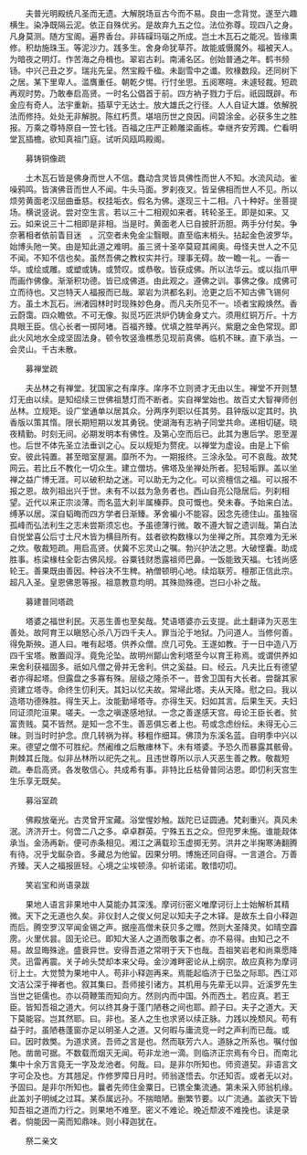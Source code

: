 <!-- { "loadSidebar": true } -->
　　夫普光明殿统凡圣而无遗。大解脱场亘古今而不易。良由一念背觉。遂至六趣横生。染净既隔云泥。依正自殊优劣。是故弃九五之位。法位弥尊。现四八之身。凡身莫测。随方宝阁。遍界香台。非砗磲玛瑙之所成。岂土木瓦石之能况。皆缘熏修。积劫施珠玉。等泥沙力。践多生。舍身命犹草芥。故能威慑魔外。福被天人。为暗夜之明灯。作苦海之舟楫也。翠岩古刹。南浦名区。创始普通之年。鹤书频钖。中兴己丑之岁。瑞兆先呈。然宝殿千楹。未副雪中之谶。败椽数段。还同树下之居。某下里卑人。滥膺重任。朝乾夕惕。行忖坐思。五阅寒暄。未遽轻裁。短疏再观时势。乃敢奉启高贤。一时名公倡首于前。四方衲子戮力于后。祇园既辟。布金应有奇人。法宇重新。插草宁无达士。放大雄氏之行径。人人自证大雄。依解脱法而修持。处处无非解脱。陈红朽贯。堪培历世之良因。间碧涂金。必获多生之胜报。万乘之尊特原自一笠七钱。百福之庄严正赖雕梁画栋。幸继齐安芳躅。伫看明堂瓦插檐。欲知真祖门庭。试听风瓯鸣殿阁。

　　募铸铜像疏

　　土木瓦石皆是佛身而世人不信。蠢动含灵皆具佛性而世人不知。水流风动。雀噪鸦鸣。皆演佛音而世人不闻。牛头马面。罗刹夜叉。皆呈佛相而世人不见。所以烦劳黄面老汉屈曲垂慈。权挂垢衣。假名为佛。遂现三十二相。八十种好。坐菩提场。横说竖说。尝对空生言。若以三十二相观如来者。转轮圣王。即是如来。又云。如来说三十二相即是非相。当是时。黄面老人已自披肝沥胆。两手分付矣。争奈著相者依前眚目迷　。沉空者未免金尘翳眼。直至临末梢头。拈起金色波罗华。始博头阤一笑。由是知此道之难明。虽三贤十圣卒莫窥其阃奥。毋怪夫世人之不见不闻。不知不信也矣。虽然吾佛之教权实并行。理事无碍。故一瞻一礼。一香一华。或绘或雕。或塑或铸。或赞叹。或恭敬。皆获成佛。所以法华云。或以指爪甲而画作佛像。渐渐积功德。皆已成佛道。由此观之。遵佛之训。事佛之像。成佛可立而待也。又岂特天人福报而已哉。翠岩为洪都名刹。沧更之后不知古佛飞锡何方。虽土木瓦石。洲渚园林时时现殊妙色身。而凡夫所见不一。顷者宝殿焕然。香云蔚霭。四众瞻依。不可无像。拟觅巧匠洪炉仍铸金身丈六。须用红铜万斤。十方具眼王臣。信心长者一掷阿堵。百福齐臻。优填之胜举再兴。紫磨之金色常现。即此火风地水全成坚固法身。顿令牧竖渔樵悉见现前真佛。临机不昧。直下承当。一会灵山。千古未散。

　　募禅堂疏

　　夫丛林之有禅堂。犹国家之有庠序。庠序不立则贤才无由以生。禅堂不开则慧灯无由以续。是知绍续三世佛祖慧灯而不断者。实自禅堂始也。故百丈大智禅师创丛林。立规矩。设广堂通单以居其众。分两序列职以任其劳。县钟版以定其时。执香版以策其惰。限长期短期以发其勇锐。使湖海有志衲子同堂共命。递相切磋。晓夜精勤。时刻无间。必期发明本有佛性。及第心空而后已。此其为惠后学。恩至渥也。后世不体先圣立法垂训之心。反以规矩为赘疣。以禅堂为虚设。由是上下偷安。彼此钝置。甚至暗室屋漏。靡所不为。一期报终。三涂永坠。可不哀哉。故梵网云。若比丘不教化一切众生。建立僧坊。佛塔及坐禅处所者。犯轻垢罪。盖以坐禅之益广博无涯。可以破积劫之迷。可以助无为之化。可以资檀信之福。可以报不报之恩。故列祖出兴于世。未有不以兹为急务者也。西山自亮公隐居后。列刹相望。近代以来正宗淡薄。而名蓝大刹半属榛莽。良可慨也。癸未春。予始来白法。缚茅以居。深自韬晦而四方学者日渐臻。茅舍褊小不能容。因念先德住山。虽独宿孤峰而弘法利生之志未尝斯须忘也。予虽德薄行微。敢不遵大智之遗训哉。第白法自悦堂喜公后寸土尺木皆为横目所有。兹者欲构数椽以为坐禅之所。其奈难为无米之炊。敬裁短疏。用启高贤。伏冀不忘灵山之嘱。勃兴护法之思。大破悭囊。助成胜事。栋梁椽柱全彰古佛风规。谷粟钱财悉露祖师巴鼻。一饭能致天福。七钱尚感轮王。善果既由善因。种谷决不生稗。衲僧顿明心地。续焰联芳。檀那正信此宗。超凡入圣。皇恩佛恩等报。祖意教意均明。其殊勋殊德。岂曰小补之哉。

　　募建普同塔疏

　　塔婆之福世利民。灭恶生善也至矣哉。梵语塔婆亦云支提。此土翻译为灭恶生善处。故阿育王以瞋怒心杀八万四千夫人。罪当沦于地狱。乃问道人。当修何善。得免斯殃。道人曰。唯有起塔。供养众僧。庶几可免。王遂如教。于一日中造八万四千宝塔。散置阎浮。竟免沦坠。故明州鄮山舍利塔至今以育王称焉。或谓供养如来舍利获福固多。祇如凡僧之骨并无舍利。供之奚益。曰。经云。凡夫比丘有德望者亦得起塔。但露盘之多寡有殊。层级之隆杀不一。昔舍卫国有大长者。尝罄其家资建立塔寺。命终生忉利天。其妇以忆夫故。常埽此塔。夫从天降。慰之曰。我以造塔功德殊胜。得生天上。汝能勤埽塔寺。亦得生天。妇如其言。后果生天。夫妇同证须陀洹果。嗟夫。一念之嗔遂感地狱。一念之善遂感天宫。毋论王臣长者。贫富贵贱。莫不皆然。是知一念不生。善恶俱忘者上也。苟或念虑纷纭。未得无心三昧。则当时时护念。庶几转祸为祥。移粗作细耳。佛顶为东溪名蓝。自明季中兴以来。德望之僧不可胜纪。然阇维之后散瘗林下。未有塔婆。予恐久而暴露其骸骨。荆棘其丘陇。似非丛林所以祀先之礼。且违世尊所以示人灭恶生善之教。敬裁短疏。奉启高贤。各发敬信心。共成希有事。非特比丘枯骨普同沾恩。即忉利天宫生生乐享无既矣。

　　募浴室疏

　　佛殿放毫光。古灵曾开宝藏。浴堂惺妙触。跋陀已证圆通。梵刹重兴。真风未泯。济济开士。何啻二八之多。卓卓群英。宁殊五五之众。但兜罗未施。谁能觌体承当。金汤再新。便可赤条相见。湘江之满载珍玉虚掷无劳。洪井之半掬寒涛翻腾有待。况乎戈鋋杂沓。多藏总为他留。因果分明。博施还同自得。一言道合。万善齐臻。天人之福报匪轻。心境之尘埃顿涤。仰祈诺诺。敢惜叨叨。

　　笑岩宝和尚语录跋

　　果地人语言非果地中人莫能办其深浅。摩诃衍密义唯摩诃衍上士始解析其精微。天下之无道也久矣。非仪封人之俊乂何足以知夫子之木铎。是故东土自小释迦而后。腾空罗汉罕闻金锡之声。据座高僧未获贝多之赠。然则大圣降灵。如晴空霹雳。火里优昙。固无论已。即知大圣人之道而敬事之者。亦不易得。由知己之不易。故显晦殊途。盛衰异世。安得吾道之常明于天下也哉。吾祖笑岩老和尚乘愿降灵。迅雷再震。关子岭头焚却本来父母。金沙滩畔密论从上纲宗。故应真称为摩诃衍上士。大觉赞为果地中人。苟非小释迦再来。焉能起临济于已坠之际耶。西江邓文洁公深于禅者也。叙其集曰。吾师接引诸方。其机用与先辈无以异。近溪罗先生当世之钜儒也。亦以荷鞭策而知向方。然则内而中国。外而西土。若应真。若王臣。皆知吾祖之道大。何以终其身于蓬门陋巷之间也耶。颜子曰。夫子之道大。天下莫能容。岂其然耶。曰。非也。圣人之生也求贤以续正脉。力践以挽颓风。苟有益于时。虽陋巷蓬窗亦足以明圣人之道。又何暇与庸流竞一时之声利而已哉。或曰。因时救獘。为道求贤。吾师之言是也。然而联芳六人。道脉之所系也。嘱付伽阤。凿凿可据。不数载而烟灭无闻。苟非龙池一滴。则临济正宗焉有今日。而南北集中十余万言竟无一字及龙池者。何哉。曰。是非尔所知也。师资道契。非语言文字可企及也。方其翘足。作修罗障日月时。师翁遂悟去。尔还知否。或者无以对。予固曰。是非尔所知也。曩者先师住金粟日。已镌全集流通。第未采入师翁机缘。此盖刘子明缄之过耳。某忝属远孙。不揣暗陋。删繁节要。以广流通。盖欲天下皆知吾祖之道而力行之。则果地不难至。密义不难论。晚近颓波不难挽也。读是录者。倘能因一脔而知鼎味。则小释迦犹在。

　　祭二亲文

